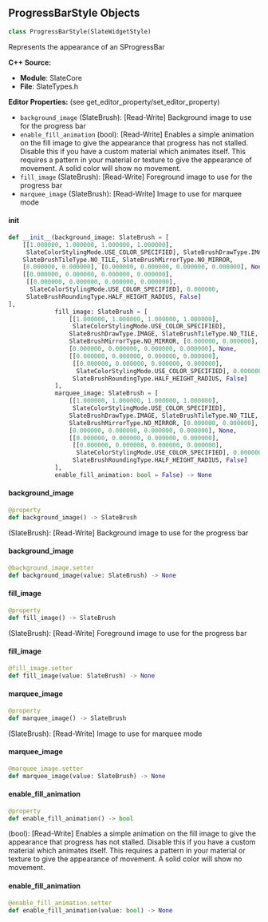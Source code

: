 ## ProgressBarStyle Objects

```python
class ProgressBarStyle(SlateWidgetStyle)
```

Represents the appearance of an SProgressBar

**C++ Source:**

- **Module**: SlateCore
- **File**: SlateTypes.h

**Editor Properties:** (see get_editor_property/set_editor_property)

- ``background_image`` (SlateBrush):  [Read-Write] Background image to use for the progress bar
- ``enable_fill_animation`` (bool):  [Read-Write] Enables a simple animation on the fill image to give the appearance that progress has not stalled. Disable this if you have a custom material which animates itself.
  This requires a pattern in your material or texture to give the appearance of movement.  A solid color will show no movement.
- ``fill_image`` (SlateBrush):  [Read-Write] Foreground image to use for the progress bar
- ``marquee_image`` (SlateBrush):  [Read-Write] Image to use for marquee mode

<a id="unreal.ProgressBarStyle.__init__"></a>

#### __init__

```python
def __init__(background_image: SlateBrush = [
    [[1.000000, 1.000000, 1.000000, 1.000000],
     SlateColorStylingMode.USE_COLOR_SPECIFIED], SlateBrushDrawType.IMAGE,
    SlateBrushTileType.NO_TILE, SlateBrushMirrorType.NO_MIRROR,
    [0.000000, 0.000000], [0.000000, 0.000000, 0.000000, 0.000000], None,
    [[0.000000, 0.000000, 0.000000, 0.000000],
     [[0.000000, 0.000000, 0.000000, 0.000000],
      SlateColorStylingMode.USE_COLOR_SPECIFIED], 0.000000,
     SlateBrushRoundingType.HALF_HEIGHT_RADIUS, False]
],
             fill_image: SlateBrush = [
                 [[1.000000, 1.000000, 1.000000, 1.000000],
                  SlateColorStylingMode.USE_COLOR_SPECIFIED],
                 SlateBrushDrawType.IMAGE, SlateBrushTileType.NO_TILE,
                 SlateBrushMirrorType.NO_MIRROR, [0.000000, 0.000000],
                 [0.000000, 0.000000, 0.000000, 0.000000], None,
                 [[0.000000, 0.000000, 0.000000, 0.000000],
                  [[0.000000, 0.000000, 0.000000, 0.000000],
                   SlateColorStylingMode.USE_COLOR_SPECIFIED], 0.000000,
                  SlateBrushRoundingType.HALF_HEIGHT_RADIUS, False]
             ],
             marquee_image: SlateBrush = [
                 [[1.000000, 1.000000, 1.000000, 1.000000],
                  SlateColorStylingMode.USE_COLOR_SPECIFIED],
                 SlateBrushDrawType.IMAGE, SlateBrushTileType.NO_TILE,
                 SlateBrushMirrorType.NO_MIRROR, [0.000000, 0.000000],
                 [0.000000, 0.000000, 0.000000, 0.000000], None,
                 [[0.000000, 0.000000, 0.000000, 0.000000],
                  [[0.000000, 0.000000, 0.000000, 0.000000],
                   SlateColorStylingMode.USE_COLOR_SPECIFIED], 0.000000,
                  SlateBrushRoundingType.HALF_HEIGHT_RADIUS, False]
             ],
             enable_fill_animation: bool = False) -> None
```

<a id="unreal.ProgressBarStyle.background_image"></a>

#### background_image

```python
@property
def background_image() -> SlateBrush
```

(SlateBrush):  [Read-Write] Background image to use for the progress bar

<a id="unreal.ProgressBarStyle.background_image"></a>

#### background_image

```python
@background_image.setter
def background_image(value: SlateBrush) -> None
```

<a id="unreal.ProgressBarStyle.fill_image"></a>

#### fill_image

```python
@property
def fill_image() -> SlateBrush
```

(SlateBrush):  [Read-Write] Foreground image to use for the progress bar

<a id="unreal.ProgressBarStyle.fill_image"></a>

#### fill_image

```python
@fill_image.setter
def fill_image(value: SlateBrush) -> None
```

<a id="unreal.ProgressBarStyle.marquee_image"></a>

#### marquee_image

```python
@property
def marquee_image() -> SlateBrush
```

(SlateBrush):  [Read-Write] Image to use for marquee mode

<a id="unreal.ProgressBarStyle.marquee_image"></a>

#### marquee_image

```python
@marquee_image.setter
def marquee_image(value: SlateBrush) -> None
```

<a id="unreal.ProgressBarStyle.enable_fill_animation"></a>

#### enable_fill_animation

```python
@property
def enable_fill_animation() -> bool
```

(bool):  [Read-Write] Enables a simple animation on the fill image to give the appearance that progress has not stalled. Disable this if you have a custom material which animates itself.
This requires a pattern in your material or texture to give the appearance of movement.  A solid color will show no movement.

<a id="unreal.ProgressBarStyle.enable_fill_animation"></a>

#### enable_fill_animation

```python
@enable_fill_animation.setter
def enable_fill_animation(value: bool) -> None
```

<a id="unreal.SliderStyle"></a>